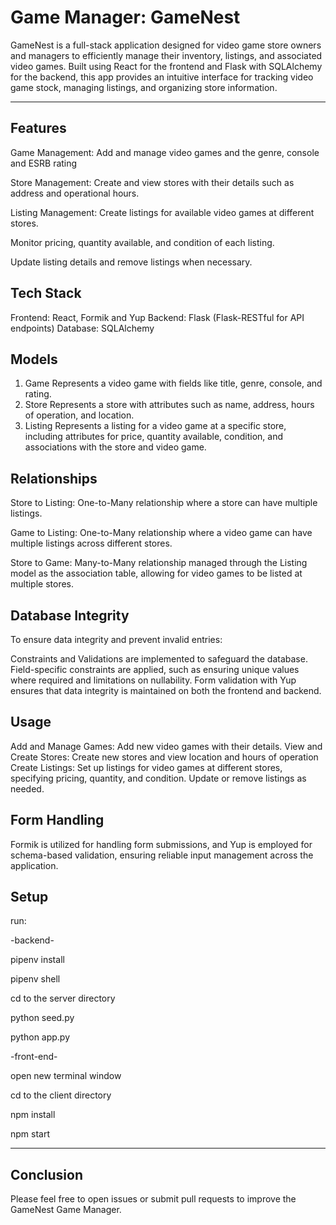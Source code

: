 # Game Manager: GameNest

GameNest is a full-stack application designed for video game store owners and managers to efficiently manage their inventory, listings, and associated video games. Built using React for the frontend and Flask with SQLAlchemy for the backend, this app provides an intuitive interface for tracking video game stock, managing listings, and organizing store information.

---

## Features

Game Management: Add and manage video games and the genre, console and ESRB rating

Store Management: Create and view stores with their details such as address and operational hours.

Listing Management:
Create listings for available video games at different stores.

Monitor pricing, quantity available, and condition of each listing.

Update listing details and remove listings when necessary.


## Tech Stack
Frontend: React, Formik and Yup
Backend: Flask (Flask-RESTful for API endpoints)
Database: SQLAlchemy


## Models
1. Game
Represents a video game with fields like title, genre, console, and rating.
2. Store
Represents a store with attributes such as name, address, hours of operation, and location.
3. Listing
Represents a listing for a video game at a specific store, including attributes for price, quantity available, condition, and associations with the store and video game.

## Relationships
Store to Listing: One-to-Many relationship where a store can have multiple listings.

Game to Listing: One-to-Many relationship where a video game can have multiple listings across different stores.

Store to Game: Many-to-Many relationship managed through the Listing model as the association table, allowing for video games to be listed at multiple stores.

## Database Integrity

To ensure data integrity and prevent invalid entries:

Constraints and Validations are implemented to safeguard the database.
Field-specific constraints are applied, such as ensuring unique values where required and limitations on nullability.
Form validation with Yup ensures that data integrity is maintained on both the frontend and backend.

## Usage
Add and Manage Games: Add new video games with their details.
View and Create Stores: Create new stores and view location and hours of operation
Create Listings: Set up listings for video games at different stores, specifying pricing, quantity, and condition. Update or remove listings as needed.

## Form Handling
Formik is utilized for handling form submissions, and Yup is employed for schema-based validation, ensuring reliable input management across the application.

## Setup

run:

-backend-

pipenv install

pipenv shell

cd to the server directory

python seed.py

python app.py

-front-end-

open new terminal window

cd to the client directory

npm install

npm start

---

## Conclusion

Please feel free to open issues or submit pull requests to improve the GameNest Game Manager.